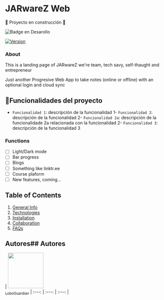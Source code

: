# JARwareZ Web

:construction: Proyecto en construcción :construction:

  ![Badge en Desarollo](https://img.shields.io/badge/STATUS-EN%20DESAROLLO-green)


[![Version](0.1)](0.1)

### About

This is a landing page of JARwareZ we're team, tech savy, self-thaught and entrepreneur

Just another Progresive Web App to take notes (online or offline)
with an optional login and cloud sync

## :hammer:Funcionalidades del proyecto

- `Funcionalidad 1`: descripción de la funcionalidad 1- `Funcionalidad 2`: descripción de la funcionalidad 2- `Funcionalidad 2a`: descripción de la funcionalidade 2a relacionada con la funcionalidad 2- `Funcionalidad 3`: descripción de la funcionalidad 3

### Functions
- [ ] Light/Dark mode
- [ ] Bar progress
- [ ] Blogs
- [ ] Something like linktr.ee
- [ ] Course plaform
- [ ] New features, coming...

## Table of Contents
1. [General Info](#general-info)
2. [Technologies](#technologies)
3. [Installation](#installation)
4. [Collaboration](#collaboration)
5. [FAQs](#faqs)

## Autores## Autores

| [<img src="[[https://avatars.githubusercontent.com/u/37356058?v=4](https://avatars.githubusercontent.com/u/30099451?s=400&u=7c80d9c31fdc6d01875238e134e65c13281fe3e6&v=4)](https://avatars.githubusercontent.com/u/30099451?s=400&u=7c80d9c31fdc6d01875238e134e65c13281fe3e6&v=4)" width=115><br><sub>LoboGuardian</sub>](https://github.com/LoboGuardian)
| :---: | :---: | :---: |
